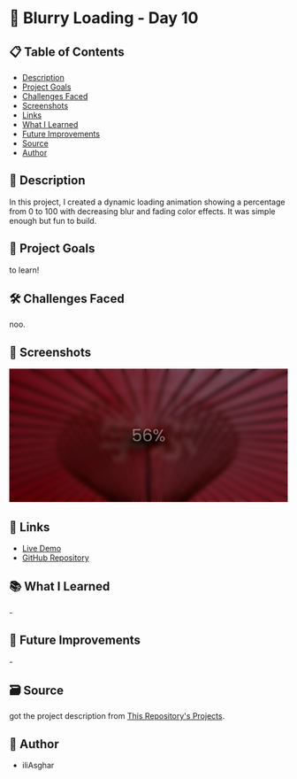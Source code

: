 # 🚀 Blurry Loading - Day 10

## 📋 Table of Contents

- [Description](#📖-description)
- [Project Goals](#🎯-project-goals)
- [Challenges Faced](#🛠-challenges-faced)
- [Screenshots](#📸-screenshots)
- [Links](#🔗-links)
- [What I Learned](#📚-what-i-learned)
- [Future Improvements](#🚀-future-improvements)
- [Source](#🗃️-source)
- [Author](#👤-author)

## 📖 Description

In this project, I created a dynamic loading animation showing a percentage from 0 to 100 with decreasing blur and fading color effects. It was simple enough but fun to build.

## 🎯 Project Goals

to learn!

## 🛠 Challenges Faced

noo.

## 📸 Screenshots

![screenshot](<../../project screenshots/10.png>)

## 🔗 Links

- [Live Demo](https://iliasghar.github.io/100-Days--100--Frontend--Challanges/projects/010-%20Blurry%20Loading/)
- [GitHub Repository](https://github.com/iliAsghar/100-Days--100--Frontend--Challanges/tree/main/projects/010-%20Blurry%20Loading)

## 📚 What I Learned

\-

## 🚀 Future Improvements

\-

## 🗃️ Source

got the project description from [This Repository's Projects](https://github.com/bradtraversy/50projects50days).

## 👤 Author

- iliAsghar